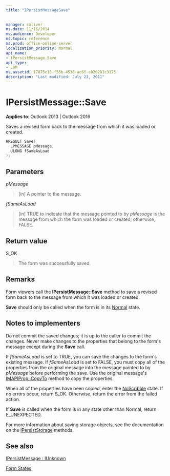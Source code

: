 ```yaml
---
title: "IPersistMessageSave"
 
 
manager: soliver
ms.date: 11/16/2014
ms.audience: Developer
ms.topic: reference
ms.prod: office-online-server
localization_priority: Normal
api_name:
- IPersistMessage.Save
api_type:
- COM
ms.assetid: 17875c13-f55b-4538-ac6f-c020281c3175
description: "Last modified: July 23, 2011"
---
```


# IPersistMessage::Save

  
  
**Applies to**: Outlook 2013 | Outlook 2016 
  
Saves a revised form back to the message from which it was loaded or created.
  
```cpp
HRESULT Save(
  LPMESSAGE pMessage,
  ULONG fSameAsLoad
);
```

## Parameters

 _pMessage_
  
> [in] A pointer to the message.
    
 _fSameAsLoad_
  
> [in] TRUE to indicate that the message pointed to by  _pMessage_ is the message from which the form was loaded or created; otherwise, FALSE. 
    
## Return value

S_OK 
  
> The form was successfully saved.
    
## Remarks

Form viewers call the **IPersistMessage::Save** method to save a revised form back to the message from which it was loaded or created. 
  
 **Save** should only be called when the form is in its [Normal](normal-state.md) state. 
  
## Notes to implementers

Do not commit the saved changes; it is up to the caller to commit the changes. Never make changes to the properties that belong to the form's message except during the **Save** call. 
  
If  _fSameAsLoad_ is set to TRUE, you can save the changes to the form's existing message. If  _fSameAsLoad_ is set to FALSE, you must copy all of the properties from the original message into the message pointed to by  _pMessage_ before performing the save. Use the original message's [IMAPIProp::CopyTo](imapiprop-copyto.md) method to copy the properties. 
  
When all of the properties have been copied, enter the [NoScribble](noscribble-state.md) state. If no errors occur, return S_OK. Otherwise, return the error from the failed action. 
  
If **Save** is called when the form is in any state other than Normal, return E_UNEXPECTED. 
  
For more information about saving storage objects, see the documentation on the [IPersistStorage](http://msdn.microsoft.com/library/1c1a20fc-c101-4cbc-a7a6-30613aa387d7%28Office.15%29.aspx) methods. 
  
## See also



[IPersistMessage : IUnknown](ipersistmessageiunknown.md)


[Form States](form-states.md)


